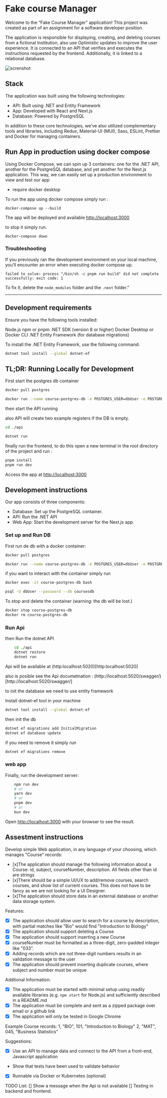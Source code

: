 # Fake course Manager

Welcome to the “Fake Course Manager” application! This project was created as part of an assignment for a software developer position.

The application is responsible for displaying, creating, and deleting courses from a fictional Institution, also use Optimistic updates to improve the user experience. It is connected to an API that verifies and executes the instructions requested by the frontend. Additionally, it is linked to a relational database.

![screnshot](./docs/image.png)

## Stack

 The application was built using the following technologies: 

- API: Built using .NET and Entity Framework
- App: Developed with React and Next.js
- Database: Powered by PostgreSQL
    
In addition to these core technologies, we’ve also utilized complementary tools and libraries, including Redux, Material-UI (MUI), Sass, ESLint, Prettier and Docker for managing containers.

## Run App in production using docker compose

Using Docker Compose, we can spin up 3 containers: one for the .NET API, another for the PostgreSQL database, and yet another for the Next.js application. 
This way, we can easily set up a production environment to view and test our app

- require docker desktop

To run the app using docker compose simply run :

```
docker-compose up --build
```
The app will be deployed and available [http://localhost:3000](http://localhost:3000)


to stop it simply run.
```
docker-compose down
```

### Troubleshooting

If you previously ran the development environment on your local machine, you’ll encounter an error when executing docker compose up.

```
failed to solve: process "/bin/sh -c pnpm run build" did not complete successfully: exit code: 1
```
 To fix it, delete the ```node_modules``` folder and the ```.next``` folder.”

---

## Development requirements

Ensure you have the following tools installed:

Node.js
npm or pnpm
.NET SDK (version 8 or higher)
Docker Desktop or Docker CLI
.NET Entity Framework (for database migrations)

To install the .NET Entity Framework, use the following command:

```bash
dotnet tool install --global dotnet-ef
```

## TL;DR: Running Locally for Development 

First start the postgres db container 

```bash
docker pull postgres

docker run --name course-postgres-db -e POSTGRES_USER=dbUser -e POSTGRES_PASSWORD=dbpassword -e POSTGRES_DB=coursesdb -p 5432:5432 -d postgres
```
then start the API running

also API will create two example registers if the DB is empty.

```bash
cd ./api

dotnet run
```

finally run the frontend, to do this open a new terminal in the root directory of the project and run : 

```bash
pnpm install
pnpm run dev
```

Access the app at [http://localhost:3000](http://localhost:3000)


## Development instructions

Our app consists of three components:

- Database: Set up the PostgreSQL container.
- API: Run the .NET API
- Web App: Start the development server for the Next.js app.

### Set up and Run DB

First run de db with a docker container:

```bash
docker pull postgres

docker run --name course-postgres-db -e POSTGRES_USER=dbUser -e POSTGRES_PASSWORD=dbpassword -e POSTGRES_DB=coursesdb -p 5432:5432 -d postgres
```

if you want to interact with the container simply run 

```bash
docker exec -it course-postgres-db bash

psql -U dbUser --password --db coursesdb
```

To stop and delete the container  (warning: the db will be lost.)

```bash
docker stop course-postgres-db
docker rm course-postgres-db
```

### Run Api

then Run the dotnet API

```bash
    cd ./api
    dotnet restore
    dotnet run
```

Api will be available at (http:localhost:5020)[http:localhost:5020]

also is posible see the Api documetnation : (http://localhost:5020/swagger/)[http://localhost:5020/swagger/]

to init the database we need to use entity framework

Install dotnet-ef tool in your machine

```bash
dotnet tool install --global dotnet-ef
```

then init the db

```bash
dotnet ef migrations add InitialMigration
dotnet ef database update
```

if you need to remove it simply run 
```bash 
dotnet ef migrations remove
```

### web app

Finally, run the development server:

```bash
    npm run dev
    # or
    yarn dev
    # or
    pnpm dev
    # or
    bun dev
```

Open [http://localhost:3000](http://localhost:3000) with your browser to see the result.

## Assestment instructions
Develop simple Web application, in any language of your choosing, which manages "Course" records:
- [x]The application should manage the following information about a Course: id, subject, courseNumber, description. All fields other than id are strings
- [x]There should be a simple UI/UX to add/remove courses, search courses, and show list of current courses. This does not have to be fancy as we are not looking for a UI Designer.
- [x]The application should store data in an external database or another data storage system.

Features:
- [x] The application should allow user to search for a course by description, with partial matches like "Bio" would find "Introduction to Biology"
- [x] The application should support deleting a Course
- [x] The application should support inserting a new Course
- [x] courseNumber must be formatted as a three-digit, zero-padded integer like "033". 
- [x] Adding records which are not three-digit numbers results in an validation message to the user
- [x] The application should prevent inserting duplicate courses, where subject and number must be unique

Addtional Information:
- [x] The application must be started with minimal setup using readily available libraries (e.g. `npm start` for Node.js) and sufficiently described in a README.md
- [x] The application must be complete and sent as a zipped package over email or a github link
- [x] The application will only be tested in Google Chrome

Example Course records:
1, "BIO", 101, "Introduction to Biology"
2, "MAT", 045, "Business Statistics"

Suggestions:
- [x] Use an API to manage data and connect to the API from a front-end, Javascript application
- Show that tests have been used to validate behavior
- [x] Runnable via Docker or Kubernetes (optional)

TODO List: 
[] Show a message when the Api is not available
[] Testing in backend and frontend.

